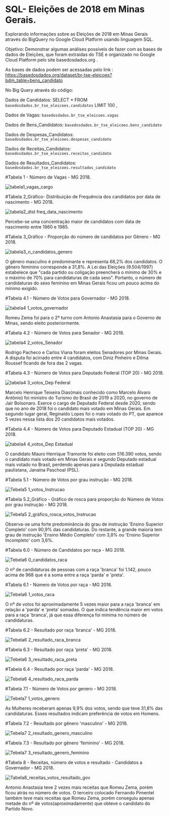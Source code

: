# SQL- Eleições de 2018 em Minas Gerais.
Explorando informações sobre as Eleições de 2018 em Minas Gerais através do BigQuery no Google Cloud Platform usando linguagem SQL.

Objetivo: Demonstrar algumas análises possíveis de fazer com as bases de dados de Eleições, que foram extraídas do TSE e organizado no Google Cloud Platform pelo site basedosdados.org . 

As bases de dados podem ser acessadas pelo link : https://basedosdados.org/dataset/br-tse-eleicoes?bdm_table=bens_candidato

No Big Query através do código:

Dados de Candidatos: SELECT * FROM `basedosdados.br_tse_eleicoes.candidatos` LIMIT 100 ,

Dados de Vagas: `basedosdados.br_tse_eleicoes.vagas` 

Dados de Bens_Candidatos: `basedosdados.br_tse_eleicoes.bens_candidato` 

Dados de Despesas_Candidatos: `basedosdados.br_tse_eleicoes.despesas_candidato` 

Dados de Receitas_Candidatos: `basedosdados.br_tse_eleicoes.receitas_candidato` 

Dados de Resultados_Candidatos: `basedosdados.br_tse_eleicoes.resultados_candidato` 




#Tabela 1 - Número de Vagas - MG 2018.

![tabela1_vagas_cargo](https://user-images.githubusercontent.com/89020533/172913214-dfc85de8-cf20-4a73-aa90-f5952661b9e6.png)

#Tabela 2_Gráfico- Distribuição de Frequência dos candidatos por data de nascimento - MG 2018.

![tabela2_dist freq_data_nascimento](https://user-images.githubusercontent.com/89020533/172913755-8e27b9c1-ae24-4759-8020-f586955721c3.png)

Percebe-se uma concentração maior de candidatos com data de nascimento entre 1960 e 1985. 

#Tabela 3_Gráfico - Proporção do número de candidatos por Gênero - MG 2018.

![tabela3_n_candidatos_genero](https://user-images.githubusercontent.com/89020533/172914316-928b33cb-622b-4abc-b53e-7599c34d479a.png)

O gênero masculino é predominante e representa 68,2% dos candidatos. O gênero feminino corresponde a 31,8%. 
A Lei das Eleições (9.504/1997) estabelece que "cada partido ou coligação preencherá o mínimo de 30% e o máximo de 70% para candidaturas de cada sexo". Portanto, o número de candidaturas do sexo feminino em Minas Gerais ficou um pouco acima do mínimo exigido.

#Tabela 4.1 - Número de Votos para Governador - MG 2018.

![tabela4 1_votos_governador](https://user-images.githubusercontent.com/89020533/172915753-8adf9312-b480-4fd6-bbd2-79155ec0c666.png)

Romeu Zema foi para o 2º turno com Antonio Anastasia para o Governo de Minas, sendo eleito posteriormente.

#Tabela 4.2 - Número de Votos para Senador - MG 2018.

![tabela4 2_votos_Senador](https://user-images.githubusercontent.com/89020533/172915870-f8ccee4f-10c8-4c3c-aff9-4563a1f01d56.png)

Rodrigo Pacheco e Carlos Viana foram eleitos Senadores por Minas Gerais. A disputa foi acirrado entre 4 candidatos, com Diniz Pinheiro e Dilma Roussef ficando de fora das 2 vagas. 

#Tabela 4.3 - Número de Votos para Deputado Federal (TOP 20) - MG 2018.

![tabela4 3_votos_Dep Federal](https://user-images.githubusercontent.com/89020533/172915940-bb8d5915-7d3b-4de8-a861-17684c7cf075.png)

Marcelo Henrique Teixeira Dias(mais conhecido como Marcelo Álvaro Antônio) foi ministro do Turismo do Brasil de 2019 a 2020, no governo de Jair Bolsonaro. Exerce o cargo de Deputado Federal desde 2020, sendo que no ano de 2018 foi o candidato mais votado em Minas Gerais. 
Em segundo lugar geral, Reginaldo Lopes foi o mais votado do PT, que aparece 5 vezes nessa lista dos 20 candidatos mais votados.

#Tabela 4.4 - Número de Votos para Deputado Estadual (TOP 20) - MG 2018.

![tabela4 4_votos_Dep Estadual](https://user-images.githubusercontent.com/89020533/172915985-764e6616-e3b8-4529-8a9b-c66a59a3317a.png)

O candidato Mauro Henrique Tramonte foi eleito com 516.390 votos, sendo o candidato mais votado em Minas Gerais e segundo Deputado estadual mais votado no Brasil, perdendo apenas para a Deputada estadual paulistana, Janaína Paschoal (PSL).

#Tabela 5.1 - Número de Votos por grau instrução - MG 2018.

![Tebela5 1_votos_Instrucao](https://user-images.githubusercontent.com/89020533/172916566-753f4285-0bdd-42c8-8028-b6ecc0aacd7b.png)

#Tabela 5.2_Gráfico - Gráfico de rosca para proporção do Número de Votos por grau instrução - MG 2018.

![Tebela5 2_gráfico_rosca_votos_Instrucao](https://user-images.githubusercontent.com/89020533/172916915-ee111e43-6b7e-4568-87aa-df8206cd4a0a.png)

Observa-se uma forte predominância do grau de instrução 'Ensino Superior Completo' com 90,9% das candidaturas. Do restante, a grande maioria tem grau de instrução 'Ensino Médio Completo' com 3,8% ou 'Ensino Superior Incompleto' com 3,6%. 

#Tabela 6.0 - Número de Candidatos por raça - MG 2018.

![Tebela6 0_candidatos_raca](https://user-images.githubusercontent.com/89020533/172931147-b5779dbe-23ef-4c3d-b666-59fb2e452285.png)

O nº de candidaturas de pessoas com a raça 'branca' foi 1.142, pouco acima de 968 que é a soma entre a raça 'parda' e 'preta'.

#Tabela 6.1 - Número de Votos por raça - MG 2018.

![Tebela6 1_votos_raca](https://user-images.githubusercontent.com/89020533/172918324-6663691f-380c-48ec-8e9e-c816de262c60.png)

O nº de votos foi aproximadamente 5 vezes maior para a raça 'branca' em relação a 'parda' e 'preta' somadas. O que indica tendência maior em votos para a raça 'branca', já que essa diferença foi mínima no número de candidaturas. 

#Tabela 6.2 - Resultado por raça 'branca' - MG 2018.

![Tebela6 2_resultado_raca_branca](https://user-images.githubusercontent.com/89020533/172918812-a4a45c58-b6d2-4f93-9d68-a13d357063f5.png)

#Tabela 6.3 - Resultado por raça 'preta' - MG 2018.

![Tebela6 3_resultado_raca_preta](https://user-images.githubusercontent.com/89020533/172918919-ba775c4a-4159-4f50-a40b-1b8273bb8a5b.png)

#Tabela 6.4 - Resultado por raça 'parda' - MG 2018.

![Tebela6 4_resultado_raca_parda](https://user-images.githubusercontent.com/89020533/172934221-b5125209-451a-4b94-a1c6-ec9dd1e81809.png)

#Tabela 7.1 - Número de Votos por genero - MG 2018.

![Tebela7 1_votos_genero](https://user-images.githubusercontent.com/89020533/172918983-8535258a-6078-463a-8b4e-0ad5373e32b9.png)

As Mulheres receberam apenas 9,9% dos votos, sendo que teve 31,8% das candidaturas. Esses resultados indicam preferência de votos em Homens.

#Tabela 7.2 - Resultado por gênero 'masculino' - MG 2018.

![Tebela7 2_resultado_genero_masculino](https://user-images.githubusercontent.com/89020533/172919030-273f88ea-b778-40ad-b2a3-e1f0c6e80ce5.png)

#Tabela 7.3 - Resultado por gênero 'feminino' - MG 2018.

![Tebela7 3_resultado_genero_feminino](https://user-images.githubusercontent.com/89020533/172919065-99a932d8-3cbf-4377-8b0e-26100b3abae3.png)

#Tabela 8 - Receitas, número de votos e resultado - Candidatos a Governador - MG 2018.

![Tabela8_receitas_votos_resultado_gov](https://user-images.githubusercontent.com/89020533/172947502-84354917-81a4-4ead-b88e-240ad1f664a8.png)

Antonio Anastasia teve 2 vezes mais receitas que Romeu Zema, porém ficou atrás no número de votos. 
O terceiro colocado Fernando Pimentel também teve mais receitas que Romeu Zema, porém conseguiu apenas metade do nº de votos(aproximadamente) que obteve o candidato do Partido Novo.
